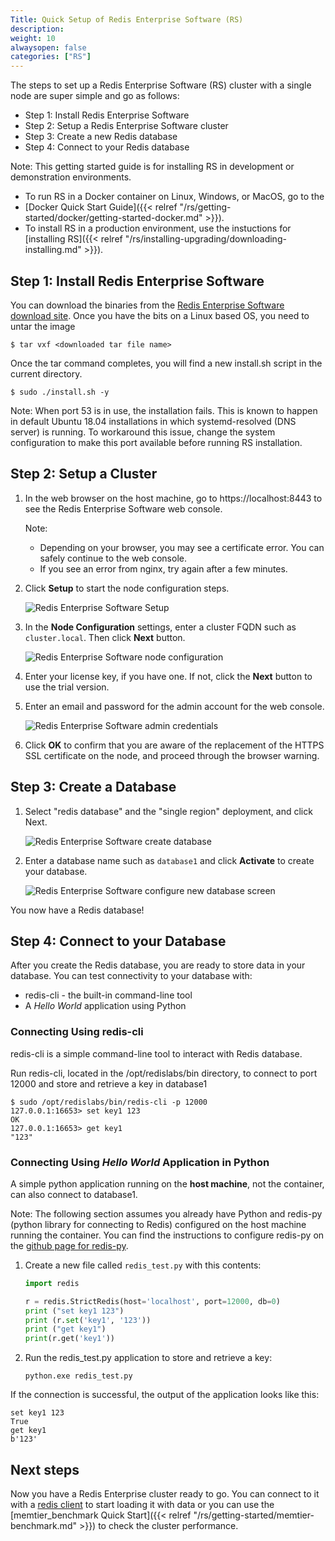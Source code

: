```yaml
---
Title: Quick Setup of Redis Enterprise Software (RS)
description: 
weight: 10
alwaysopen: false
categories: ["RS"]
---
```

The steps to set up a Redis Enterprise Software (RS) cluster with a
single node are super simple and go as follows:

- Step 1: Install Redis Enterprise Software
- Step 2: Setup a Redis Enterprise Software cluster
- Step 3: Create a new Redis database
- Step 4: Connect to your Redis database

Note: This getting started guide is for installing RS in development or demonstration
environments.

- To run RS in a Docker container on Linux, Windows, or MacOS, go to the
- [Docker Quick Start Guide]({{< relref "/rs/getting-started/docker/getting-started-docker.md" >}}).
- To install RS in a production environment, use the instuctions for
[installing RS]({{< relref "/rs/installing-upgrading/downloading-installing.md" >}}).

## Step 1: Install Redis Enterprise Software

You can download the binaries from the [Redis Enterprise Software
download
site](https://app.redislabs.com/#/sign-up/software?direct=true). Once
you have the bits on a Linux based OS, you need to untar the image

```src
$ tar vxf <downloaded tar file name>
```

Once the tar command completes, you will find a new install.sh script in
the current directory.

```src
$ sudo ./install.sh -y
```

Note: When port 53 is in use, the installation fails. This is known to happen in 
default Ubuntu 18.04 installations in which systemd-resolved (DNS server) is running. 
To workaround this issue, change the system configuration to make this port available 
before running RS installation.

<!-- Also in getting-started-docker.md -->
## Step 2: Setup a Cluster

1. In the web browser on the host machine, go to https://localhost:8443 to see
the Redis Enterprise Software web console.

    Note:

    - Depending on your browser, you may see a certificate error. You can safely 
    continue to the web console.
    - If you see an error from nginx, try again after a few minutes.

1. Click **Setup** to start the node configuration steps.

    ![Redis Enterprise Software Setup](/images/rs/getstarted-setup.png?width=600)

1. In the **Node Configuration** settings, enter a cluster FQDN such as `cluster.local`. 
Then click **Next** button.

    ![Redis Enterprise Software node configuration](/images/rs/getstarted-nodeconfig.png?width=600)

1. Enter your license key, if you have one. If not, click the **Next** button to use the trial version.

1. Enter an email and password for the admin account for the web console.

    ![Redis Enterprise Software admin credentials](/images/rs/getstarted-admincredentials.png?width=600)

1. Click **OK** to confirm that you are aware of the replacement of the HTTPS SSL 
certificate on the node, and proceed through the browser warning.

## Step 3: Create a Database

1. Select "redis database" and the "single region" deployment, and click Next.

    ![Redis Enterprise Software create database](/images/rs/getstarted-newdatabase.png)

1. Enter a database name such as `database1` and click **Activate** to create your database.

    ![Redis Enterprise Software configure new database
screen](/images/rs/getstarted-createdatabase.png)

You now have a Redis database!

## Step 4: Connect to your Database

After you create the Redis database, you are ready to store data in your
database. You can test connectivity to your database with:

- redis-cli - the built-in command-line tool
- A _Hello World_ application using Python

### Connecting Using redis-cli

redis-cli is a simple command-line tool to interact with Redis database.

Run redis-cli, located in the /opt/redislabs/bin directory, to connect
to port 12000 and store and retrieve a key in database1

```src
$ sudo /opt/redislabs/bin/redis-cli -p 12000
127.0.0.1:16653> set key1 123
OK
127.0.0.1:16653> get key1
"123"
```

### Connecting Using _Hello World_ Application in Python

A simple python application running on the **host machine**, not the
container, can also connect to database1.

Note: The following section assumes you already have Python and redis-py
(python library for connecting to Redis) configured on the host machine
running the container. You can find the instructions to configure
redis-py on the [github page for
redis-py](https://github.com/andymccurdy/redis-py).

1. Create a new file called `redis_test.py` with this contents:

    ```python
    import redis

    r = redis.StrictRedis(host='localhost', port=12000, db=0)
    print ("set key1 123")
    print (r.set('key1', '123'))
    print ("get key1")
    print(r.get('key1'))
    ```

1. Run the redis_test.py application to store and retrieve a key:

    ```src
    python.exe redis_test.py
    ```

If the connection is successful, the output of the application looks like this:

```src
set key1 123
True
get key1
b'123'
```

## Next steps

Now you have a Redis Enterprise cluster ready to go. You can connect to it with 
a [redis client](https://redis.io/clients) to start loading it with data or 
you can use the [memtier_benchmark Quick Start]({{< relref "/rs/getting-started/memtier-benchmark.md" >}})
to check the cluster performance.
